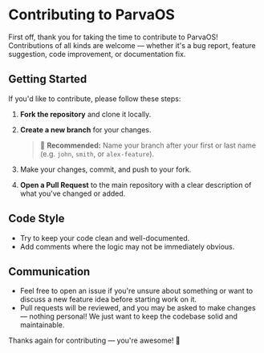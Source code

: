 # Contributing to ParvaOS

First off, thank you for taking the time to contribute to ParvaOS! Contributions of all kinds are welcome — whether it's a bug report, feature suggestion, code improvement, or documentation fix.

## Getting Started

If you'd like to contribute, please follow these steps:

1. **Fork the repository** and clone it locally.

2. **Create a new branch** for your changes.  

   > 📝 **Recommended:** Name your branch after your first or last name (e.g. `john`, `smith`, or `alex-feature`).

3. Make your changes, commit, and push to your fork.

4. **Open a Pull Request** to the main repository with a clear description of what you've changed or added.

## Code Style

- Try to keep your code clean and well-documented.
- Add comments where the logic may not be immediately obvious.

## Communication

- Feel free to open an issue if you're unsure about something or want to discuss a new feature idea before starting work on it.
- Pull requests will be reviewed, and you may be asked to make changes — nothing personal! We just want to keep the codebase solid and maintainable.

Thanks again for contributing — you're awesome! 🚀